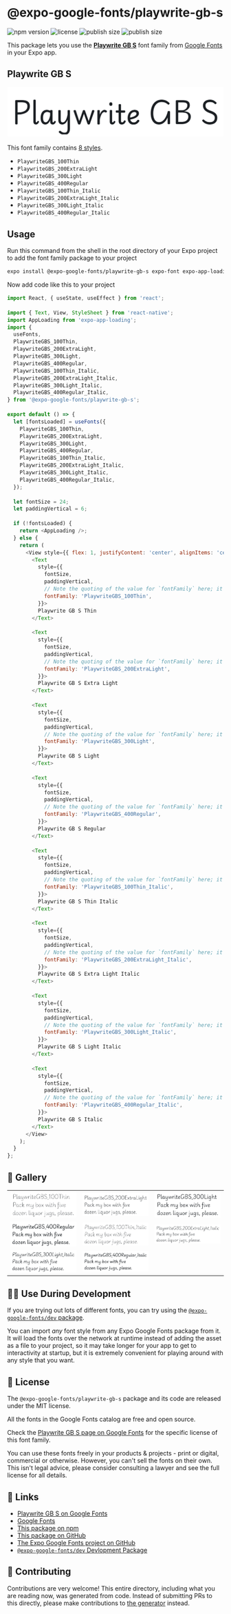 # @expo-google-fonts/playwrite-gb-s

![npm version](https://flat.badgen.net/npm/v/@expo-google-fonts/playwrite-gb-s)
![license](https://flat.badgen.net/github/license/expo/google-fonts)
![publish size](https://flat.badgen.net/packagephobia/install/@expo-google-fonts/playwrite-gb-s)
![publish size](https://flat.badgen.net/packagephobia/publish/@expo-google-fonts/playwrite-gb-s)

This package lets you use the [**Playwrite GB S**](https://fonts.google.com/specimen/Playwrite+GB+S) font family from [Google Fonts](https://fonts.google.com/) in your Expo app.

## Playwrite GB S

![Playwrite GB S](./font-family.png)

This font family contains [8 styles](#-gallery).

- `PlaywriteGBS_100Thin`
- `PlaywriteGBS_200ExtraLight`
- `PlaywriteGBS_300Light`
- `PlaywriteGBS_400Regular`
- `PlaywriteGBS_100Thin_Italic`
- `PlaywriteGBS_200ExtraLight_Italic`
- `PlaywriteGBS_300Light_Italic`
- `PlaywriteGBS_400Regular_Italic`

## Usage

Run this command from the shell in the root directory of your Expo project to add the font family package to your project
```sh
expo install @expo-google-fonts/playwrite-gb-s expo-font expo-app-loading
```

Now add code like this to your project
```js
import React, { useState, useEffect } from 'react';

import { Text, View, StyleSheet } from 'react-native';
import AppLoading from 'expo-app-loading';
import {
  useFonts,
  PlaywriteGBS_100Thin,
  PlaywriteGBS_200ExtraLight,
  PlaywriteGBS_300Light,
  PlaywriteGBS_400Regular,
  PlaywriteGBS_100Thin_Italic,
  PlaywriteGBS_200ExtraLight_Italic,
  PlaywriteGBS_300Light_Italic,
  PlaywriteGBS_400Regular_Italic,
} from '@expo-google-fonts/playwrite-gb-s';

export default () => {
  let [fontsLoaded] = useFonts({
    PlaywriteGBS_100Thin,
    PlaywriteGBS_200ExtraLight,
    PlaywriteGBS_300Light,
    PlaywriteGBS_400Regular,
    PlaywriteGBS_100Thin_Italic,
    PlaywriteGBS_200ExtraLight_Italic,
    PlaywriteGBS_300Light_Italic,
    PlaywriteGBS_400Regular_Italic,
  });

  let fontSize = 24;
  let paddingVertical = 6;

  if (!fontsLoaded) {
    return <AppLoading />;
  } else {
    return (
      <View style={{ flex: 1, justifyContent: 'center', alignItems: 'center' }}>
        <Text
          style={{
            fontSize,
            paddingVertical,
            // Note the quoting of the value for `fontFamily` here; it expects a string!
            fontFamily: 'PlaywriteGBS_100Thin',
          }}>
          Playwrite GB S Thin
        </Text>

        <Text
          style={{
            fontSize,
            paddingVertical,
            // Note the quoting of the value for `fontFamily` here; it expects a string!
            fontFamily: 'PlaywriteGBS_200ExtraLight',
          }}>
          Playwrite GB S Extra Light
        </Text>

        <Text
          style={{
            fontSize,
            paddingVertical,
            // Note the quoting of the value for `fontFamily` here; it expects a string!
            fontFamily: 'PlaywriteGBS_300Light',
          }}>
          Playwrite GB S Light
        </Text>

        <Text
          style={{
            fontSize,
            paddingVertical,
            // Note the quoting of the value for `fontFamily` here; it expects a string!
            fontFamily: 'PlaywriteGBS_400Regular',
          }}>
          Playwrite GB S Regular
        </Text>

        <Text
          style={{
            fontSize,
            paddingVertical,
            // Note the quoting of the value for `fontFamily` here; it expects a string!
            fontFamily: 'PlaywriteGBS_100Thin_Italic',
          }}>
          Playwrite GB S Thin Italic
        </Text>

        <Text
          style={{
            fontSize,
            paddingVertical,
            // Note the quoting of the value for `fontFamily` here; it expects a string!
            fontFamily: 'PlaywriteGBS_200ExtraLight_Italic',
          }}>
          Playwrite GB S Extra Light Italic
        </Text>

        <Text
          style={{
            fontSize,
            paddingVertical,
            // Note the quoting of the value for `fontFamily` here; it expects a string!
            fontFamily: 'PlaywriteGBS_300Light_Italic',
          }}>
          Playwrite GB S Light Italic
        </Text>

        <Text
          style={{
            fontSize,
            paddingVertical,
            // Note the quoting of the value for `fontFamily` here; it expects a string!
            fontFamily: 'PlaywriteGBS_400Regular_Italic',
          }}>
          Playwrite GB S Italic
        </Text>
      </View>
    );
  }
};

```

## 🔡 Gallery


||||
|-|-|-|
|![PlaywriteGBS_100Thin](./PlaywriteGBS_100Thin.ttf.png)|![PlaywriteGBS_200ExtraLight](./PlaywriteGBS_200ExtraLight.ttf.png)|![PlaywriteGBS_300Light](./PlaywriteGBS_300Light.ttf.png)||
|![PlaywriteGBS_400Regular](./PlaywriteGBS_400Regular.ttf.png)|![PlaywriteGBS_100Thin_Italic](./PlaywriteGBS_100Thin_Italic.ttf.png)|![PlaywriteGBS_200ExtraLight_Italic](./PlaywriteGBS_200ExtraLight_Italic.ttf.png)||
|![PlaywriteGBS_300Light_Italic](./PlaywriteGBS_300Light_Italic.ttf.png)|![PlaywriteGBS_400Regular_Italic](./PlaywriteGBS_400Regular_Italic.ttf.png)|||


## 👩‍💻 Use During Development

If you are trying out lots of different fonts, you can try using the [`@expo-google-fonts/dev` package](https://github.com/expo/google-fonts/tree/master/font-packages/dev#readme).

You can import *any* font style from any Expo Google Fonts package from it. It will load the fonts
over the network at runtime instead of adding the asset as a file to your project, so it may take longer
for your app to get to interactivity at startup, but it is extremely convenient
for playing around with any style that you want.

## 📖 License

The `@expo-google-fonts/playwrite-gb-s` package and its code are released under the MIT license.

All the fonts in the Google Fonts catalog are free and open source.

Check the [Playwrite GB S page on Google Fonts](https://fonts.google.com/specimen/Playwrite+GB+S) for the specific license of this font family.

You can use these fonts freely in your products & projects - print or digital, commercial or otherwise. However, you can't sell the fonts on their own. This isn't legal advice, please consider consulting a lawyer and see the full license for all details.

## 🔗 Links

- [Playwrite GB S on Google Fonts](https://fonts.google.com/specimen/Playwrite+GB+S)
- [Google Fonts](https://fonts.google.com/)
- [This package on npm](https://www.npmjs.com/package/@expo-google-fonts/playwrite-gb-s)
- [This package on GitHub](https://github.com/expo/google-fonts/tree/master/font-packages/playwrite-gb-s)
- [The Expo Google Fonts project on GitHub](https://github.com/expo/google-fonts)
- [`@expo-google-fonts/dev` Devlopment Package](https://github.com/expo/google-fonts/tree/master/font-packages/dev)

## 🤝 Contributing

Contributions are very welcome! This entire directory, including what you are reading now, was generated from code. Instead of submitting PRs to this directly, please make contributions to [the generator](https://github.com/expo/google-fonts/tree/master/packages/generator) instead.
